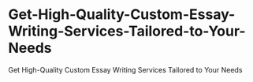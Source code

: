 # Get-High-Quality-Custom-Essay-Writing-Services-Tailored-to-Your-Needs
Get High-Quality Custom Essay Writing Services Tailored to Your Needs
